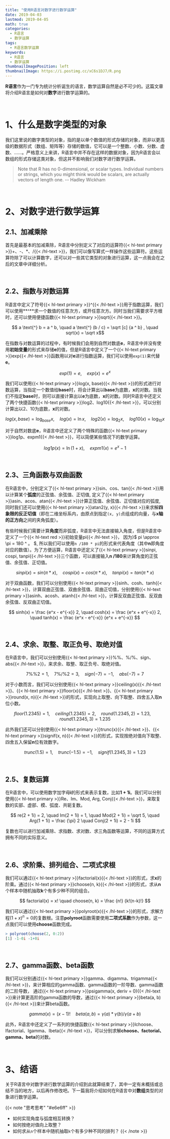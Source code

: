 ```yaml
---
title: "使用R语言对数字进行数学运算"
date: 2019-04-03
lastmod: 2019-04-05
math: true
categories:
  - R语言
  - 数学运算
tags:
  - R语言数学运算
keywords:
  - R语言
  - 数学运算
thumbnailImagePosition: left
thumbnailImage: https://i.postimg.cc/xC6s1DJ7/R.png
---
```


**R语言**作为一门专为统计分析诞生的语言，数学运算自然是必不可少的。这篇文章将介绍R语言是如何对**数字**进行数学运算的。
<!--more-->

<!-- toc -->

<br>

# 1、什么是数字类型的对象  

我们这里说的数字类型的对象，指的是以单个数值的形式存储的对象，而非以更高级的数据形式（数组、矩阵等）存储的数值，它可以是一个整数、小数、分数、虚数、……。严格意义上来讲，R语言中并不存在这样的数据对象，因为R语言会以数组的形式存储这类对象，但这并不影响我们对数字进行数学运算。

> Note that R has no 0-dimensional, or scalar types. Individual numbers or strings, which you might think would be scalars, are actually vectors of length one.
>   -- Hadley Wickham

<br>

# 2、对数字进行数学运算

## 2.1、加减乘除

首先是最基本的加减乘除，R语言中分别定义了对应的运算符{{< hl-text primary >}}+、-、*、/{{< /hl-text >}}，我们可以像写算式一样操作这些运算符。这些运算符除了可以计算数字，还可以对一些其它类型的对象进行运算，这一点我会在之后的文章中详细分析。

<br>

## 2.2、指数与对数运算

R语言中定义了符号{{< hl-text primary >}}^{{< /hl-text >}}用于指数运算，我们可以使用**^**求一个数值的任意次方，或开任意次方。同时当我们需要求平方根时，还可以使用便捷函数{{< hl-text primary >}}sqrt{{< /hl-text >}}。

$$ a \text{^} b = a ^ b, \quad a \text{^} (b / c) = \sqrt [c] {a ^ b} , \quad sqrt(x) = \sqrt x$$

在指数与对数运算的过程中，有时候我们会用到自然对数底**e**，R语言中并没有使用**初始变量**的形式来存储**e**的值，但是R语言中定义了一个{{< hl-text primary >}}exp{{< /hl-text >}}函数用以对**e**进行指数运算，我们可以使用`exp(1)`来代替**e**。

$$ exp(1) = e, \quad exp(x) = e ^ x $$

我们可以使用{{< hl-text primary >}}log(x, base){{< /hl-text >}}的形式进行对数运算，当指定一个数值给**base**时，将会计算出以**base**为底数，**x**的对数。当我们不指定**base**时，则可以直接计算出以**e**为底数，**x**的对数。同时R语言中还定义了两个快捷函数{{< hl-text primary >}}log2、log10{{< /hl-text >}}，可以分别计算出以2、10为底数，**x**的对数。

$$ log(x, base) = \log _{base} x, \quad log(x) = \ln x, \quad log2(x) = \log _2 x, \quad log10(x) = \log _{10} x $$

对于自然对数底**e**，R语言中还定义了两个特殊的函数{{< hl-text primary >}}log1p、expm1{{< /hl-text >}}，可以简便某些情况下的数学运算。

$$ log1p(x) = \ln (1 + x), \quad expm1(x) = e ^ x - 1 $$

<br>

## 2.3、三角函数与双曲函数

在R语言中，分别定义了{{< hl-text primary >}}sin、cos、tan{{< /hl-text >}}用以计算某个**弧度**的正弦值、余弦值、正切值, 定义了{{< hl-text primary >}}asin、acos、atan{{< /hl-text >}}计算正弦值、余弦值、正切值对应的弧度, 同时我们还可以使用{{< hl-text primary >}}atan2(y, x){{< /hl-text >}}来求解**四象限的反正切值**（即在二维坐标系内，由原点到指定`(x, y)`点组成的向量，与**x轴的正方向**之间的夹角弧度）。

有些时候我们需要计算**角度**而非弧度，R语言中无法直接输入角度，但是R语言中定义了一个{{< hl-text red >}}初始变量pi{{< /hl-text >}}， 因为}$ pi \approx \pi = 180 ^ 。 $, 所以我们可以使用`n /180 * pi`的形式来代表角度（其中**n**即角度对应的数值）。为了方便运算，R语言中还定义了{{< hl-text primary >}}sinpi, cospi, tanpi{{< /hl-text >}}三个函数，可以直接输入**n /180**来计算角度的正弦值、余弦值、正切值。

$$ sinpi(x) = sin(\pi * x), \quad cospi(x) = cos(\pi * x), \quad tanpi(x) = tan(\pi * x) $$

对于双曲函数，我们可以分别使用{{< hl-text primary >}}sinh、cosh、tanh{{< /hl-text >}}，计算双曲正弦值、双曲余弦值、双曲正切值，分别使用{{< hl-text primary >}}asinh、acosh、atanh{{< /hl-text >}}，计算反双曲正弦值、反双曲余弦值、反双曲正切值。

$$ sinh(x) = \frac {e^x - e^{-x}} 2, \quad cosh(x) = \frac {e^x + e^{-x}} 2, \quad tanh(x) = \frac {e^x - e^{-x}} {e^x + e^{-x}} $$

<br>

## 2.4、求余、取整、取正负号、取绝对值

在R语言中，我们可以分别使用{{< hl-text primary >}}%%、%/%、sign、abs{{< /hl-text >}}，来求余、取整、取正负号、取绝对值。

$$ 7 \%\% 2 = 1, \quad 7 \%/\% 2 = 3, \quad sign(-7) = -1, \quad abs(-7) = 7  $$

对于小数而言，我们可以分别使用{{< hl-text primary >}}ceiling(x){{< /hl-text >}}、{{< hl-text primary >}}floor(x){{< /hl-text >}}、{{< hl-text primary >}}round(x, n){{< /hl-text >}}的形式，实现向上取整、向下取整、四舍五入取**n**位小数。

$$ floor(1.2345) = 1, \quad ceiling(1.2345) = 2, \quad round(1.2345, 2) = 1.23, \quad round(1.2345, 3) = 1.235  $$

此外我们还可以分别使用{{< hl-text primary >}}trunc(x){{< /hl-text >}}、{{< hl-text primary >}}signif(x, n){{< /hl-text >}}的形式，实现按绝对值向下取整、四舍五入保留**n**位有效数字。

$$ trunc(1.5) = 1, \quad trunc(-1.5) = -1, \quad signif(1.2345, 3) = 1.23  $$

<br>

## 2.5、复数运算

在R语言中，可以使用数字加字母**i**的形式来表示复数，比如**1 + 1i**。我们可以分别使用{{< hl-text primary >}}Re、Im、Mod, Arg, Conj{{< /hl-text >}}，来取复数的实部、虚部、模、弧度、共轭复数。

$$ re(2 + 1i) = 2, \quad Im(2 + 1i) = 1, \quad Mod(2 + 1i) = \sqrt 5, \quad Arg(1 + 1i) = \frac {\pi} 2 \quad Conj(2 + 1i) = 2 - 1i $$

复数也可以进行加减乘除、求指数、求对数、求三角函数等运算，不同的运算方式拥有不同的实际意义。

<br>

## 2.6、求阶乘、排列组合、二项式求根

我们可以通过{{< hl-text primary >}}factorial(x){{< /hl-text >}}的形式，求**x**的阶乘。通过{{< hl-text primary >}}choose(n, k){{< /hl-text >}}的形式，求从**n**个样本中随机抽取**k**个有多少种不同的组合。

$$ factorial(x) = x! \quad choose(n, k) = \frac {n!} {k!(n-k)!} $$

我们可以通过{{< hl-text primary >}}polyroot(x){{< /hl-text >}}的形式，求解方程$(1 + x) ^ n = 0$的复数根。注意**polyroot**函数需要使用**二项式系数**作为参数，这一点我们可以使用**choose**函数完成。

```R
> polyroot(choose(2, 0:2))
[1] -1-0i -1+0i
```

<br>

## 2.7、gamma函数、beta函数

我们可以分别通过{{< hl-text primary >}}gamma、digamma、trigamma{{< /hl-text >}}，来计算相应的gamma函数、gamma函数的一阶导数、gamma函数的二阶导数， 通过{{< hl-text primary >}}psigamma(x, deriv = 0){{< /hl-text >}}来计算更高阶的gamma函数的导数，通过{{< hl-text primary >}}beta(a, b){{< /hl-text >}}来计算beta函数。

$$  gamma(x) = (x - 1)! \quad beta (a, b) = \gamma (a) * \gamma (b) / \gamma (a + b) $$

此外，R语言中还定义了一系列的快捷函数{{< hl-text primary >}}lchoose、lfactorial、lgamma、lbeta{{< /hl-text >}}，可以分别求解**choose、factorial、gamma、beta**的对数。

<br>

# 3、结语

关于R语言中对数字进行数学运算的介绍到此就算结束了，其中一定有未概括或总结不当的地方，以后再作修改吧。下一篇我将介绍如何在R语言中对**数组**类型的对象进行数学运算。

{{< note "思考思考" "#e6e6ff" >}}
- 如何实现角度与弧度相互转换？
- 如何按绝对值向上取整？
- 如何求从`n`个样本中随机抽取`k`个有多少种不同的排列？
{{< /note >}}

<br>
